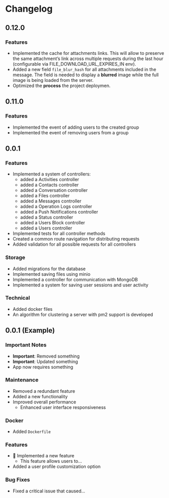 # Changelog

## 0.12.0

### Features

- Implemented the cache for attachments links. This will allow to preserve the same attachment’s link across multiple requests during the last hour (configurable via FILE_DOWNLOAD_URL_EXPIRES_IN env).
- Added a new field `file_blur_hash` for all attachments included in the message. The field is needed to display a **blurred** image while the full image is being loaded from the server.
- Optimized the **process** the project deploymen.

## 0.11.0

### Features

- Implemented the event of adding users to the created group
- Implemented the event of removing users from a group

## 0.0.1

### Features

- Implemented a system of controllers:
  - added a Activities controller
  - added a Contacts controller
  - added a Conversation controller
  - added a Files controller
  - added a Messages controller
  - added a Operation Logs controller
  - added a Push Notifications controller
  - added a Status controller
  - added a Users Block controller
  - added a Users controller
- Implemented tests for all controller methods
- Created a common route navigation for distributing requests
- Added validation for all possible requests for all controllers

### Storage

- Added migrations for the database
- Implemented saving files using minio
- Implemented a controller for communication with MongoDB
- Implemented a system for saving user sessions and user activity

### Technical

- Added docker files
- An algorithm for clustering a server with pm2 support is developed

## 0.0.1 (Example)

### Important Notes

- **Important**: Removed something
- **Important**: Updated something
- App now requires something

### Maintenance

- Removed a redundant feature
- Added a new functionality
- Improved overall performance
  - Enhanced user interface responsiveness

### Docker

- Added `Dockerfile`

### Features

- :tada: Implemented a new feature
  - This feature allows users to...
- Added a user profile customization option

### Bug Fixes

- Fixed a critical issue that caused...
